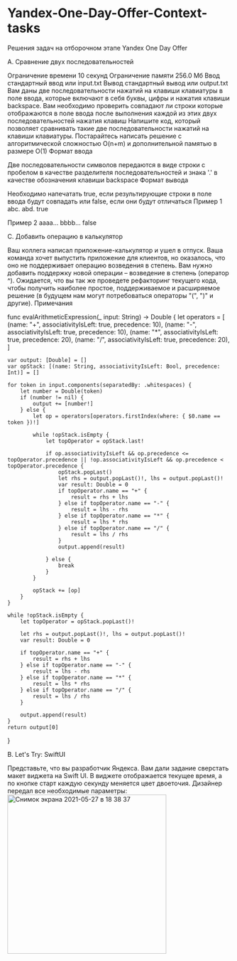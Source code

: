# Yandex-One-Day-Offer-Context-tasks
Решения задач на отборочном этапе Yandex One Day Offer

A. Сравнение двух последовательностей

Ограничение времени	10 секунд
Ограничение памяти	256.0 Мб
Ввод	стандартный ввод или input.txt
Вывод	стандартный вывод или output.txt
Вам даны две последовательности нажатий на клавиши клавиатуры в поле ввода, которые включают в себя буквы, цифры и нажатия клавиши backspace.
Вам необходимо проверить совпадают ли строки которые отображаются в поле ввода после выполнения каждой из этих двух последовательностей нажатия клавиш
Напишите код, который позволяет сравнивать такие две последовательности нажатий на клавиши клавиатуры. Постарайтесь написать решение c алгоритмической сложностью O(n+m) и дополнительной памятью в размере O(1)
Формат ввода

Две последовательности символов передаются в виде строки с пробелом в качестве разделителя последовательностей и знака '.' в качестве обозначения клавиши backspace
Формат вывода

Необходимо напечатать true, если результирующие строки в поле ввода будут совпадать или false, если они будут отличаться
Пример 1
abc. abd.
true

Пример 2
aaaa... bbbb...
false


C. Добавить операцию в калькулятор

Ваш коллега написал приложение-калькулятор и ушел в отпуск. Ваша команда хочет выпустить приложение для клиентов, но оказалось, что оно не поддерживает операцию возведения в степень.
Вам нужно добавить поддержку новой операции – возведение в степень (оператор ^).
Ожидается, что вы так же проведете рефакторинг текущего кода, чтобы получить наиболее простое, поддерживаемое и расширяемое решение (в будущем нам могут потребоваться операторы "(", ")" и другие).
Примечания

func evalArithmeticExpression(_ input: String) -> Double {
    let operators = [
        (name: "+", associativityIsLeft: true, precedence: 10),
        (name: "-", associativityIsLeft: true, precedence: 10),
        (name: "*", associativityIsLeft: true, precedence: 20),
        (name: "/", associativityIsLeft: true, precedence: 20),
        ]
    
    var output: [Double] = []
    var opStack: [(name: String, associativityIsLeft: Bool, precedence: Int)] = []

    for token in input.components(separatedBy: .whitespaces) {
        let number = Double(token)
        if (number != nil) {
            output += [number!]
        } else {
            let op = operators[operators.firstIndex(where: { $0.name == token })!]

            while !opStack.isEmpty {
                let topOperator = opStack.last!
                
                if op.associativityIsLeft && op.precedence <= topOperator.precedence || !op.associativityIsLeft && op.precedence < topOperator.precedence {
                    opStack.popLast()
                    let rhs = output.popLast()!, lhs = output.popLast()!
                    var result: Double = 0
                    if topOperator.name == "+" {
                        result = rhs + lhs
                    } else if topOperator.name == "-" {
                        result = lhs - rhs
                    } else if topOperator.name == "*" {
                        result = lhs * rhs
                    } else if topOperator.name == "/" {
                        result = lhs / rhs
                    }
                    output.append(result)
            
                } else {
                    break
                }
            }

            opStack += [op]
        }
    }
    
    while !opStack.isEmpty {
        let topOperator = opStack.popLast()!
        
        let rhs = output.popLast()!, lhs = output.popLast()!
        var result: Double = 0

        if topOperator.name == "+" {
            result = rhs + lhs
        } else if topOperator.name == "-" {
            result = lhs - rhs
        } else if topOperator.name == "*" {
            result = lhs * rhs
        } else if topOperator.name == "/" {
            result = lhs / rhs
        }
        
        output.append(result)
    }
    return output[0]
}

B. Let's Try: SwiftUI

Представьте, что вы разработчик Яндекса.
Вам дали задание сверстать макет виджета на Swift UI.
В виджете отображается текущее время, а по кнопке старт каждую секунду меняется цвет двоеточия.
Дизайнер передал все необходимые параметры:
<img width="358" alt="Снимок экрана 2021-05-27 в 18 38 37" src="https://user-images.githubusercontent.com/49961778/119965678-32f68500-bfb3-11eb-80da-61501a8f9012.png">

